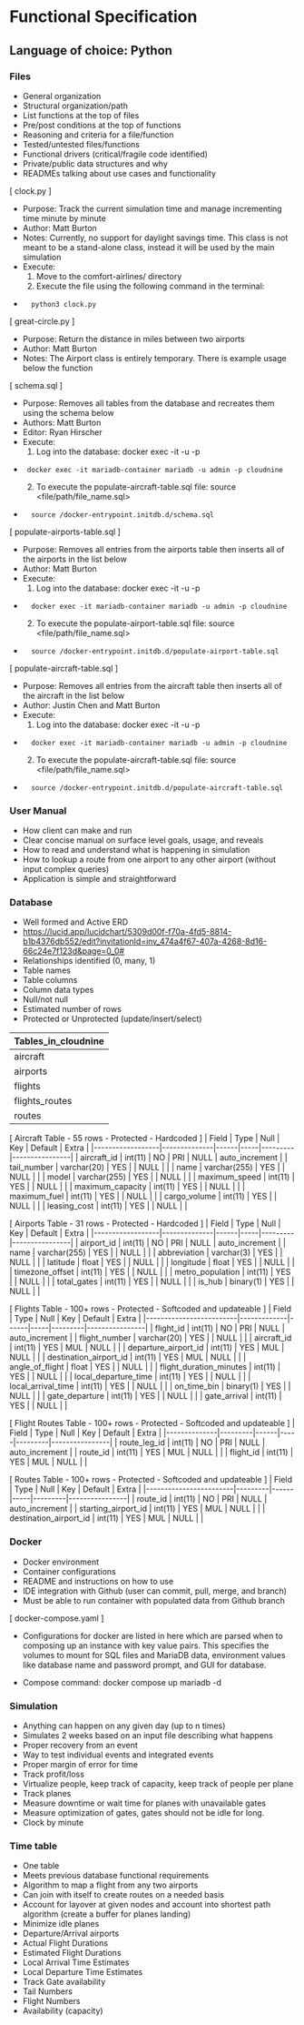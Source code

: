 # Functional Specification

## Language of choice: Python

### Files

- General organization
- Structural organization/path
- List functions at the top of files
- Pre/post conditions at the top of functions
- Reasoning and criteria for a file/function
- Tested/untested files/functions
- Functional drivers (critical/fragile code identified)
- Private/public data structures and why
- READMEs talking about use cases and functionality

[ clock.py ]
- Purpose:  Track the current simulation time and manage incrementing time minute by minute
- Author:   Matt Burton
- Notes:    Currently, no support for daylight savings time. This class is not meant to be a stand-alone class, instead it will be used by the main simulation
- Execute: 
    1. Move to the comfort-airlines/ directory
    2. Execute the file using the following command in the terminal:
-       python3 clock.py

[ great-circle.py ]
- Purpose:  Return the distance in miles between two airports
- Author:   Matt Burton
- Notes:    The Airport class is entirely temporary. There is example usage below the function

[ schema.sql ]
- Purpose: Removes all tables from the database and recreates them using the schema below
- Authors: Matt Burton
- Editor: Ryan Hirscher
- Execute: 
    1. Log into the database:  docker exec -it <container name> -u <username> -p <database name>                         
-      docker exec -it mariadb-container mariadb -u admin -p cloudnine
    2. To execute the populate-aircraft-table.sql file: source <file/path/file_name.sql>
-       source /docker-entrypoint.initdb.d/schema.sql

[ populate-airports-table.sql ]
- Purpose: Removes all entries from the airports table then inserts all of the airports in the list below
- Author:  Matt Burton
- Execute:
    1. Log into the database: docker exec -it <container name> -u <username> -p <database name>              
-       docker exec -it mariadb-container mariadb -u admin -p cloudnine
    2. To execute the populate-airport-table.sql file: source <file/path/file_name.sql>
-       source /docker-entrypoint.initdb.d/populate-airport-table.sql


[ populate-aircraft-table.sql ]
- Purpose: Removes all entries from the aircraft table then inserts all of the aircraft in the list below
- Author:  Justin Chen and Matt Burton
- Execute: 
    1. Log into the database: docker exec -it <container name> -u <username> -p <database name>              
-       docker exec -it mariadb-container mariadb -u admin -p cloudnine
    2. To execute the populate-aircraft-table.sql file: source <file/path/file_name.sql>
-       source /docker-entrypoint.initdb.d/populate-aircraft-table.sql


### User Manual

- How client can make and run
- Clear concise manual on surface level goals, usage, and reveals
- How to read and understand what is happening in simulation
- How to lookup a route from one airport to any other airport (without input complex queries)
- Application is simple and straightforward

### Database

- Well formed and Active ERD
- https://lucid.app/lucidchart/5309d00f-f70a-4fd5-8814-b1b4376db552/edit?invitationId=inv_474a4f67-407a-4268-8d16-66c24e7f123d&page=0_0#
- Relationships identified (0, many, 1)
- Table names
- Table columns
- Column data types
- Null/not null
- Estimated number of rows
- Protected or Unprotected (update/insert/select)

| Tables_in_cloudnine |
|---------------------|
| aircraft            |
| airports            |
| flights             |
| flights_routes      |
| routes              |


[ Aircraft Table - 55 rows - Protected - Hardcoded ]
| Field            | Type         | Null | Key | Default | Extra          |
|------------------|--------------|------|-----|---------|----------------|
| aircraft_id      | int(11)      | NO   | PRI | NULL    | auto_increment |
| tail_number      | varchar(20)  | YES  |     | NULL    |                |
| name             | varchar(255) | YES  |     | NULL    |                |
| model            | varchar(255) | YES  |     | NULL    |                |
| maximum_speed    | int(11)      | YES  |     | NULL    |                |
| maximum_capacity | int(11)      | YES  |     | NULL    |                |
| maximum_fuel     | int(11)      | YES  |     | NULL    |                |
| cargo_volume     | int(11)      | YES  |     | NULL    |                |
| leasing_cost     | int(11)      | YES  |     | NULL    |                |


[ Airports Table - 31 rows - Protected - Hardcoded ]
| Field            | Type         | Null | Key | Default | Extra          |
|------------------|--------------|------|-----|---------|----------------|
| airport_id       | int(11)      | NO   | PRI | NULL    | auto_increment |
| name             | varchar(255) | YES  |     | NULL    |                |
| abbreviation     | varchar(3)   | YES  |     | NULL    |                |
| latitude         | float        | YES  |     | NULL    |                |
| longitude        | float        | YES  |     | NULL    |                |
| timezone_offset  | int(11)      | YES  |     | NULL    |                |
| metro_population | int(11)      | YES  |     | NULL    |                |
| total_gates      | int(11)      | YES  |     | NULL    |                |
| is_hub           | binary(1)    | YES  |     | NULL    |                |


[ Flights Table - 100+ rows - Protected - Softcoded and updateable ]
| Field                   | Type        | Null | Key | Default | Extra          |
|-------------------------|-------------|------|-----|---------|----------------|
| flight_id               | int(11)     | NO   | PRI | NULL    | auto_increment |
| flight_number           | varchar(20) | YES  |     | NULL    |                |
| aircraft_id             | int(11)     | YES  | MUL | NULL    |                |
| departure_airport_id    | int(11)     | YES  | MUL | NULL    |                |
| destination_airport_id  | int(11)     | YES  | MUL | NULL    |                |
| angle_of_flight         | float       | YES  |     | NULL    |                |
| flight_duration_minutes | int(11)     | YES  |     | NULL    |                |
| local_departure_time    | int(11)     | YES  |     | NULL    |                |
| local_arrival_time      | int(11)     | YES  |     | NULL    |                |
| on_time_bin             | binary(1)   | YES  |     | NULL    |                |
| gate_departure          | int(11)     | YES  |     | NULL    |                |
| gate_arrival            | int(11)     | YES  |     | NULL    |                |


[ Flight Routes Table - 100+ rows - Protected - Softcoded and updateable ]
| Field        | Type    | Null | Key | Default | Extra          |
|--------------|---------|------|-----|---------|----------------|
| route_leg_id | int(11) | NO   | PRI | NULL    | auto_increment |
| route_id     | int(11) | YES  | MUL | NULL    |                |
| flight_id    | int(11) | YES  | MUL | NULL    |                |



[ Routes Table - 100+ rows - Protected - Softcoded and updateable ]
| Field                  | Type    | Null | Key | Default | Extra          |
|------------------------|---------|------|-----|---------|----------------|
| route_id               | int(11) | NO   | PRI | NULL    | auto_increment |
| starting_airport_id    | int(11) | YES  | MUL | NULL    |                |
| destination_airport_id | int(11) | YES  | MUL | NULL    |                |


### Docker

- Docker environment
- Container configurations
- README and instructions on how to use
- IDE integration with Github (user can commit, pull, merge, and branch)
- Must be able to run container with populated data from Github branch

[ docker-compose.yaml ]
- Configurations for docker are listed in here which are parsed when to composing up an instance with key value pairs. This specifies the volumes to mount for SQL files and MariaDB data, environment values like database name and password prompt, and GUI for database.

- Compose command: docker compose up mariadb -d

### Simulation

- Anything can happen on any given day (up to n times)
- Simulates 2 weeks based on an input file describing what happens
- Proper recovery from an event
- Way to test individual events and integrated events
- Proper margin of error for time
- Track profit/loss
- Virtualize people, keep track of capacity, keep track of people per plane
- Track planes
- Measure downtime or wait time for planes with unavailable gates
- Measure optimization of gates, gates should not be idle for long.
- Clock by minute

### Time table

- One table
- Meets previous database functional requirements
- Algorithm to map a flight from any two airports
- Can join with itself to create routes on a needed basis
- Account for layover at given nodes and account into shortest path algorithm (create a buffer for planes landing)
- Minimize idle planes
- Departure/Arrival airports
- Actual Flight Durations
- Estimated Flight Durations
- Local Arrival Time Estimates
- Local Departure Time Estimates
- Track Gate availability
- Tail Numbers
- Flight Numbers
- Availability (capacity)
